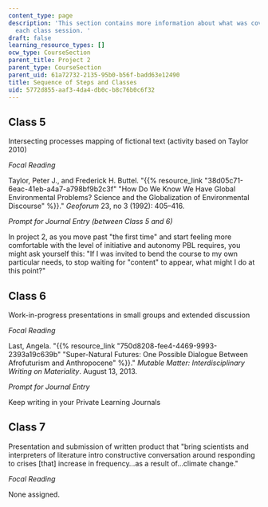 ```yaml
---
content_type: page
description: 'This section contains more information about what was covered during
  each class session. '
draft: false
learning_resource_types: []
ocw_type: CourseSection
parent_title: Project 2
parent_type: CourseSection
parent_uid: 61a72732-2135-95b0-b56f-badd63e12490
title: Sequence of Steps and Classes
uid: 5772d855-aaf3-4da4-db0c-b8c76b0c6f32
---
```

## Class 5

Intersecting processes mapping of fictional text (activity based on Taylor 2010)

*Focal Reading*

Taylor, Peter J., and Frederick H. Buttel. "{{% resource_link "38d05c71-6eac-41eb-a4a7-a798bf9b2c3f" "How Do We Know We Have Global Environmental Problems? Science and the Globalization of Environmental Discourse" %}}." *Geoforum* 23, no 3 (1992): 405–416. 

*Prompt for Journal Entry (between Class 5 and 6)*

In project 2, as you move past "the first time" and start feeling more comfortable with the level of initiative and autonomy PBL requires, you might ask yourself this: "If I was invited to bend the course to my own particular needs, to stop waiting for "content" to appear, what might I do at this point?"

## Class 6

Work-in-progress presentations in small groups and extended discussion

*Focal Reading*

Last, Angela. "{{% resource_link "750d8208-fee4-4469-9993-2393a19c639b" "Super-Natural Futures: One Possible Dialogue Between Afrofuturism and Anthropocene" %}}." *Mutable Matter: Interdisciplinary Writing on Materiality*. August 13, 2013. 

*Prompt for Journal Entry*

Keep writing in your Private Learning Journals

## Class 7

Presentation and submission of written product that "bring scientists and interpreters of literature intro constructive conversation around responding to crises \[that\] increase in frequency…as a result of…climate change." 

*Focal Reading*

None assigned.